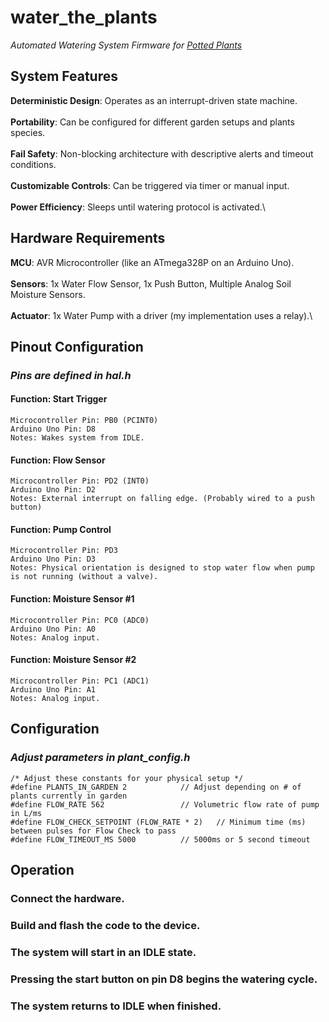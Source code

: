# **water_the_plants**
*Automated Watering System Firmware for <ins>Potted<ins> Plants*

## **System Features**
**Deterministic Design**: Operates as an interrupt-driven state machine.\
\
**Portability**: Can be configured for different garden setups and plants species.\
\
**Fail Safety**: Non-blocking architecture with descriptive alerts and timeout conditions.\
\
**Customizable Controls**: Can be triggered via timer or manual input.\
\
**Power Efficiency**: Sleeps until watering protocol is activated.\

## **Hardware Requirements**
**MCU**: AVR Microcontroller (like an ATmega328P on an Arduino Uno).\
\
**Sensors**: 1x Water Flow Sensor, 1x Push Button, Multiple Analog Soil Moisture Sensors.\
\
**Actuator**: 1x Water Pump with a driver (my implementation uses a relay).\

## **Pinout Configuration**
  ### *Pins are defined in hal.h*

  #### Function: Start Trigger
    Microcontroller Pin: PB0 (PCINT0)
    Arduino Uno Pin: D8
    Notes: Wakes system from IDLE.

  #### Function: Flow Sensor
    Microcontroller Pin: PD2 (INT0)
    Arduino Uno Pin: D2
    Notes: External interrupt on falling edge. (Probably wired to a push button)

  #### Function: Pump Control
    Microcontroller Pin: PD3
    Arduino Uno Pin: D3
    Notes: Physical orientation is designed to stop water flow when pump is not running (without a valve).

  #### Function: Moisture Sensor #1
    Microcontroller Pin: PC0 (ADC0)
    Arduino Uno Pin: A0
    Notes: Analog input.

  #### Function: Moisture Sensor #2
    Microcontroller Pin: PC1 (ADC1)
    Arduino Uno Pin: A1
    Notes: Analog input.

## **Configuration**

  ### *Adjust parameters in plant_config.h*

    /* Adjust these constants for your physical setup */
    #define PLANTS_IN_GARDEN 2            // Adjust depending on # of plants currently in garden
    #define FLOW_RATE 562                 // Volumetric flow rate of pump in L/ms
    #define FLOW_CHECK_SETPOINT (FLOW_RATE * 2)   // Minimum time (ms) between pulses for Flow Check to pass
    #define FLOW_TIMEOUT_MS 5000          // 5000ms or 5 second timeout

## **Operation**

  ### Connect the hardware.
  ### Build and flash the code to the device.
  ### The system will start in an IDLE state.
  ### Pressing the start button on pin D8 begins the watering cycle.
  ### The system returns to IDLE when finished.
